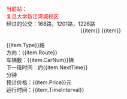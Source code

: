 <el-row>
  <el-card class="box-card1" shadow="hover">
  <div slot="header" class="clearfix">
  <span style="color: red;">当前站：<br/>复旦大学新江湾城校区</span>
  </div>
  <div>经过的公交：168路，1201路，1226路</div>
  </el-card>
</el-row>
<el-row>
<div style="text-align: center;">
<el-select v-model="BusTypeNow" placeholder="公交车路线" @change="changeBusType">
    <el-option v-for="(item,index) in BusTypeOption" :value="item">
    {{item}}
    </el-option>
</el-select>
<el-select v-model="DirectionNow" placeholder="方向" @change="filtrateBus">
    <el-option v-for="(item,index) in DirectionOption" :value="item">
        {{item}}
    </el-option>
</el-select>
<el-button type="primary" icon="el-icon-search" @click="Search"></el-button>
</div>
</el-row>
<!-- <el-row> -->
<el-card class="box-card2" shadow="hover" v-for="(item,index) in AfterFilter" :key="index">
<div slot="header" class="clearfix">
<span :style="{color: item.Color}">{{item.Type}}路</span>
</div>
<div>方向：{{item.Route}}</div>
<div>车辆数：{{item.CarNum}}辆</div>
<div>下一班时间：约{{item.NextTime}}分钟</div>
<div>预计价格：{{item.Price}}元</div>
<div>运行时间：{{item.TimeInterval}}</div>
</el-card>
<!-- </el-row> -->

<script>
    export default {
        data() {
            return {
                buses: [
                    {
                        Type:"168",
                        CarNum:5,
                        NextTime:2,
                        Price:3,
                        Route:"复旦大学(邯郸路国顺路)->国江路淞行路",
                        TimeInterval: "05:00—23:30",
                        Color:"red",
                    },
                    {
                        Type:"168",
                        CarNum:6,
                        NextTime:7,
                        Price:2,
                        Route:"国江路淞行路->复旦大学(邯郸路国顺路)",
                        TimeInterval: "05:00—23:30",
                        Color:"red",
                    },
                    {
                        Type:"1201",
                        CarNum:2,
                        NextTime:3,
                        Price:2,
                        Route:"淞沪路殷行路->殷行路江湾城路",
                        TimeInterval: "05:00—23:30",
                        Color:"blue",
                    },
                    {
                        Type:"1201",
                        CarNum:4,
                        NextTime:5,
                        Price:3,
                        Route:"殷行路江湾城路->淞沪路殷行路",
                        TimeInterval: "05:00—23:30",
                        Color:"blue",
                    },
                    {
                        Type:"1226",
                        CarNum:1,
                        NextTime:1,
                        Price:4,
                        Route:"淞沪路殷行路->淞沪路殷高路",
                        TimeInterval: "05:00—23:30",
                        Color:"green",
                    },
                    {
                        Type:"1226",
                        CarNum:3,
                        NextTime:6,
                        Price:2,
                        Route:"淞沪路殷高路->淞沪路殷行路",
                        TimeInterval: "05:00—23:30",
                        Color:"green",
                    },
                ],
                AfterFilter:[],
                BusTypeNow:'',
                DirectionNow:'',
                BusTypeOption:['168','1201','1226'],
                DirectionOption:[],
            }
        },
        mounted() {
            this.AfterFilter = this.buses;
            // console.log(this.AfterFilter);
        },
        methods: {
            changeBusType() {
                this.DirectionNow='';
                this.DirectionOption = [];
                for (var i = 0; i < this.buses.length; i++) {
                    // console.log(this.buses[i].Type);
                    // console.log(this.BusTypeNow);
                    if (this.buses[i].Type == this.BusTypeNow ) {
                        this.DirectionOption.push(this.buses[i].Route);
                    }
                }
                this.filtrateBus();
            },
            filtrateBus() {
                this.AfterFilter = [];
                for (var i = 0; i < this.buses.length; i++) {
                    if(this.buses[i].Type == this.BusTypeNow){
                        this.DirectionNow == '' ? this.AfterFilter.push(this.buses[i]) : this.buses[i].Route == this.DirectionNow ? this.AfterFilter.push(this.buses[i]):'';
                    }
                }
            },
            Search() {
                this.$router.push({ path: `/bus_route.html` });
            }
        }
    }
</script>

<style scoped>
    .el-row {
        margin:0 auto;
    }
    .clearfix:before,
    .clearfix:after {
        display: table;
        content: "";
    }
    .clearfix:after {
        clear: both
    }
    .box-card2 {
        width: 45%;
        margin-top: 20px;
        display: inline-block;
    }
  /* .el-button + .el-button {
      margin-left: 10px;
  } */
    .el-divider--vertical {
        height: 100px;
        width: 1px;
        margin-left: 100%;
    }
    .el-card {
        margin-right: 20px;
        border-radius: 16px;
        box-shadow: 0 2px 4px rgba(0, 0, 0, .12), 0 0 6px rgba(0, 0, 0, .04);
    }
    .box-card2 /deep/ .el-card__header {
        background: rgba(161, 249, 249, 1);
    }
    /deep/ .el-card__body {
        background: rgba(245, 249, 161, 1);
    }
    .el-select {
        margin-top: 20px;
        width: 20%;
    }
    /* .el-select + .el-select {
        margin-left: 10px;
    } */
</style>